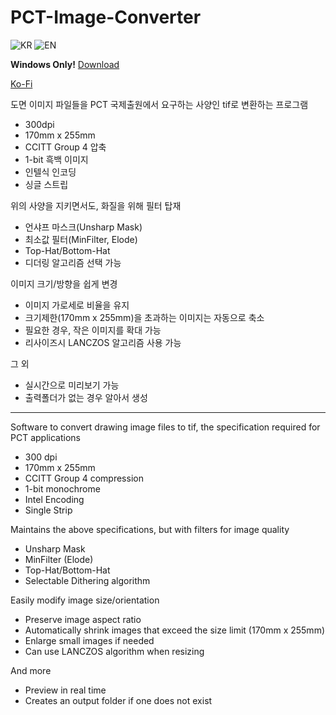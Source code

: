 # PCT-Image-Converter

![KR](https://github.com/user-attachments/assets/c77e3097-f256-4b84-ad50-2b6a575e1c89)
![EN](https://github.com/user-attachments/assets/04f05e7c-f74c-4fb9-a890-793048f6ac33)


**Windows Only!**
[Download](https://github.com/iygfa/PCT-Image-Converter/releases/download/v0.1.0/PCTImageConverter.0.1.0.exe)

[Ko-Fi](https://ko-fi.com/gwlee)

도면 이미지 파일들을 PCT 국제출원에서 요구하는 사양인 tif로 변환하는 프로그램
- 300dpi
- 170mm x 255mm
- CCITT Group 4 압축
- 1-bit 흑백 이미지
- 인텔식 인코딩
- 싱글 스트립

위의 사양을 지키면서도, 화질을 위해 필터 탑재
- 언샤프 마스크(Unsharp Mask)
- 최소값 필터(MinFilter, Elode)
- Top-Hat/Bottom-Hat
- 디더링 알고리즘 선택 가능

이미지 크기/방향을 쉽게 변경
- 이미지 가로세로 비율을 유지
- 크기제한(170mm x 255mm)을 초과하는 이미지는 자동으로 축소
- 필요한 경우, 작은 이미지를 확대 가능
- 리사이즈시 LANCZOS 알고리즘 사용 가능

그 외
- 실시간으로 미리보기 가능
- 출력폴더가 없는 경우 알아서 생성

----------------------------------------------------------------------

Software to convert drawing image files to tif, the specification required for PCT applications
- 300 dpi
- 170mm x 255mm
- CCITT Group 4 compression
- 1-bit monochrome
- Intel Encoding
- Single Strip

Maintains the above specifications, but with filters for image quality
- Unsharp Mask
- MinFilter (Elode)
- Top-Hat/Bottom-Hat
- Selectable Dithering algorithm

Easily modify image size/orientation
- Preserve image aspect ratio
- Automatically shrink images that exceed the size limit (170mm x 255mm)
- Enlarge small images if needed
- Can use LANCZOS algorithm when resizing

And more
- Preview in real time
- Creates an output folder if one does not exist
